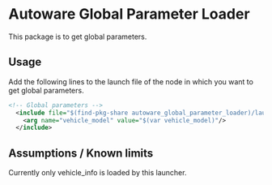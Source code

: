 # Autoware Global Parameter Loader

This package is to get global parameters.

## Usage

Add the following lines to the launch file of the node in which you want to get global parameters.

```xml
<!-- Global parameters -->
  <include file="$(find-pkg-share autoware_global_parameter_loader)/launch/global_params.launch.py">
    <arg name="vehicle_model" value="$(var vehicle_model)"/>
  </include>
```

## Assumptions / Known limits

Currently only vehicle_info is loaded by this launcher.
